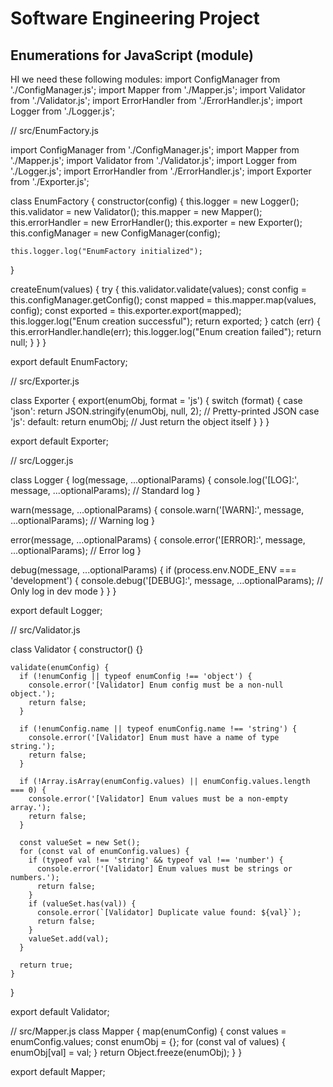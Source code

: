 # Software Engineering Project
## Enumerations for JavaScript (module)


HI
we need these following modules:
import ConfigManager from './ConfigManager.js';
import Mapper from './Mapper.js';
import Validator from './Validator.js';
import ErrorHandler from './ErrorHandler.js';
import Logger from './Logger.js';



// src/EnumFactory.js

import ConfigManager from './ConfigManager.js';
import Mapper from './Mapper.js';
import Validator from './Validator.js';
import Logger from './Logger.js';
import ErrorHandler from './ErrorHandler.js';
import Exporter from './Exporter.js';

class EnumFactory {
  constructor(config) {
    this.logger = new Logger();
    this.validator = new Validator();
    this.mapper = new Mapper();
    this.errorHandler = new ErrorHandler();
    this.exporter = new Exporter();
    this.configManager = new ConfigManager(config);

    this.logger.log("EnumFactory initialized");
  }

  createEnum(values) {
    try {
      this.validator.validate(values);
      const config = this.configManager.getConfig();
      const mapped = this.mapper.map(values, config);
      const exported = this.exporter.export(mapped);
      this.logger.log("Enum creation successful");
      return exported;
    } catch (err) {
      this.errorHandler.handle(err);
      this.logger.log("Enum creation failed");
      return null;
    }
  }
}

export default EnumFactory;



// src/Exporter.js

class Exporter {
    export(enumObj, format = 'js') {
      switch (format) {
        case 'json':
          return JSON.stringify(enumObj, null, 2); // Pretty-printed JSON
        case 'js':
        default:
          return enumObj; // Just return the object itself
      }
    }
  }
  
  export default Exporter;


  // src/Logger.js

class Logger {
  log(message, ...optionalParams) {
    console.log('[LOG]:', message, ...optionalParams); // Standard log
  }

  warn(message, ...optionalParams) {
    console.warn('[WARN]:', message, ...optionalParams); // Warning log
  }

  error(message, ...optionalParams) {
    console.error('[ERROR]:', message, ...optionalParams); // Error log
  }

  debug(message, ...optionalParams) {
    if (process.env.NODE_ENV === 'development') {
      console.debug('[DEBUG]:', message, ...optionalParams); // Only log in dev mode
    }
  }
}

export default Logger;
                       

// src/Validator.js

class Validator {
    constructor() {}
  
    validate(enumConfig) {
      if (!enumConfig || typeof enumConfig !== 'object') {
        console.error('[Validator] Enum config must be a non-null object.');
        return false;
      }
  
      if (!enumConfig.name || typeof enumConfig.name !== 'string') {
        console.error('[Validator] Enum must have a name of type string.');
        return false;
      }
  
      if (!Array.isArray(enumConfig.values) || enumConfig.values.length === 0) {
        console.error('[Validator] Enum values must be a non-empty array.');
        return false;
      }
  
      const valueSet = new Set();
      for (const val of enumConfig.values) {
        if (typeof val !== 'string' && typeof val !== 'number') {
          console.error('[Validator] Enum values must be strings or numbers.');
          return false;
        }
        if (valueSet.has(val)) {
          console.error(`[Validator] Duplicate value found: ${val}`);
          return false;
        }
        valueSet.add(val);
      }
  
      return true;
    }
  }
  
  export default Validator;
  

// src/Mapper.js
class Mapper {
    map(enumConfig) {
      const values = enumConfig.values;
      const enumObj = {};
      for (const val of values) {
        enumObj[val] = val;
      }
      return Object.freeze(enumObj);
    }
  }
  
  export default Mapper;
  



